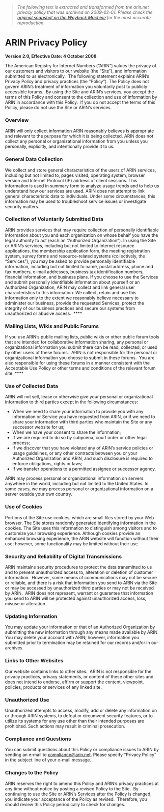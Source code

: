 > *The following text is extracted and transformed from the arin.net privacy policy that was archived on 2009-02-01. Please check the [original snapshot on the Wayback Machine](https://web.archive.org/web/20090201015856id_/https%3A//www.arin.net/privacy.html) for the most accurate reproduction.*

# ARIN Privacy Policy

**Version 2.0, Effective Date: 4 October 2008**

The American Registry for Internet Numbers (“ARIN”) values the privacy of our customers and visitors to our website (the “Site”), and information submitted to us electronically.  The following statement explains ARIN’s Privacy Policy and privacy practices (the “Policy”). The Policy does not govern ARIN’s treatment of information you voluntarily post to publicly accessible forums.  By using the Site and ARIN’s services, you accept the terms of this Policy and consent to the collection and use of information by ARIN in accordance with this Policy.  If you do not accept the terms of this Policy, please do not use the Site or ARIN’s services. 

###  Overview

ARIN will only collect information ARIN reasonably believes is appropriate and relevant to the purpose for which it is being collected. ARIN does not collect any personal or organizational information from you unless you personally, explicitly, and intentionally provide it to us.

###  General Data Collection

We collect and store general characteristics of the users of ARIN services, including but not limited to, pages visited, operating system, browser version and Internet Protocol (IP) address of client sessions. This information is used in summary form to analyze usage trends and to help us understand how our services are used. ARIN does not attempt to link general characteristic data to individuals. Under some circumstances, this information may be used to troubleshoot service issues or investigate security matters.

###  Collection of Voluntarily Submitted Data

ARIN provides services that may require collection of personally identifiable information about you and each organization on whose behalf you have the legal authority to act (each an “Authorized Organization”). In using the Site or ARIN’s services, including but not limited to Internet resource applications, the membership application form, the meeting registration system, survey forms and resource-related systems (collectively, the “Services”), you may be asked to provide personally identifiable information, including but not limited to name, postal address, phone and fax numbers, e-mail addresses, business tax identification numbers, financial information, and business plans. If you choose to use the Services and submit personally identifiable information about yourself or an Authorized Organization, ARIN may collect and link general user characteristics to this information. We collect, retain and use this information only to the extent we reasonably believe necessary to administer our business, provide the requested Services, protect the integrity of our business practices and secure our systems from unauthorized or abusive access.  ****

### Mailing Lists, Wikis and Public Forums 

If you use ARIN’s public mailing lists, public wikis or other public forum tools that are intended for collaborative information sharing, any personal or organizational information you submit there can be read, collected, or used by other users of these forums.  ARIN is not responsible for the personal or organizational information you choose to submit in these forums.  You are also responsible for using these forums in a manner consistent with the Acceptable Use Policy or other terms and conditions of the relevant forum site. ****

### Use of Collected Data

ARIN will not sell, lease or otherwise give your personal or organizational information to third parties except in the following circumstances:

  * When we need to share your information to provide you with any information or Service you have requested from ARIN, or if we need to share your information with third parties who maintain the Site or any successor website for us;
  * When we have your consent to share the information;
  * If we are required to do so by subpoena, court order or other legal process;
  * If we discover that you have violated any of ARIN’s service policies or usage guidelines, or any other contracts between you or your Authorized Organization and ARIN, and such disclosure is required to enforce obligations, rights or laws;
  * If we transfer operations to a permitted assignee or successor agency. 



ARIN may process personal or organizational information on servers anywhere in the world, including but not limited to the United States. In some cases, we may process personal or organizational information on a server outside your own country.

###  Use of Cookies

Portions of the Site use cookies, which are small files stored by your Web browser. The Site stores randomly generated identifying information in the cookies. The Site uses this information to distinguish among visitors and to customize your browsing experience. Although cookies provide an enhanced browsing experience, the ARIN website will function without their use; however, some functionality may be limited without their use.

###  Security and Reliability of Digital Transmissions

ARIN maintains security procedures to protect the data transmitted to us and to prevent unauthorized access to, alteration or deletion of customer information.  However, some means of communications may not be secure or reliable, and there is a risk that information you send to ARIN via the Site or may be accessed by unauthorized third parties or may not be received by ARIN.  ARIN does not represent, warrant or guarantee that information you send to ARIN will be protected against unauthorized access, loss, misuse or alteration.

###  **Updating Information**

You may update your information or that of an Authorized Organization by submitting the new information through any means made available by ARIN.  You may delete your account with ARIN; however, information you submitted prior to termination may be retained for our records and/or in our archives.

###  Links to Other Websites 

Our website contains links to other sites.  ARIN is not responsible for the privacy practices, privacy statements, or content of these other sites and does not intend to endorse, affirm or support the content, viewpoint, policies, products or services of any linked site.

###  Unauthorized Use

Unauthorized attempts to access, modify, add or delete any information on or through ARIN systems, to defeat or circumvent security features, or to utilize its systems for any use other than their intended purposes are prohibited. Such actions may result in criminal prosecution.

###  Compliance and Questions

You can submit questions about this Policy or compliance issues to ARIN by sending an e-mail to [compliance@arin.net](mailto:compliance@arin.net). Please specify “Privacy Policy” in the subject line of your e-mail message.

###  Changes to the Policy

ARIN reserves the right to amend this Policy and ARIN’s privacy practices at any time without notice by posting a revised Policy to the Site.  By continuing to use the Site or ARIN’s Services after the Policy is changed, you indicate your acceptance of the Policy as revised.  Therefore, you should review this Policy periodically to check for changes.
